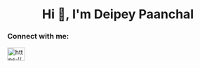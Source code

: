 <h1 align="center">Hi 👋, I'm Deipey Paanchal</h1>

<h3 align="left">Connect with me:</h3>
<p align="left">
<a href="https://www.linkedin.com/in/deipeypaanchal" target="blank"><img align="center" src="https://raw.githubusercontent.com/rahuldkjain/github-profile-readme-generator/master/src/images/icons/Social/linked-in-alt.svg" alt="https://www.linkedin.com/in/deipeypaanchal" height="30" width="40" /></a>
</p>
